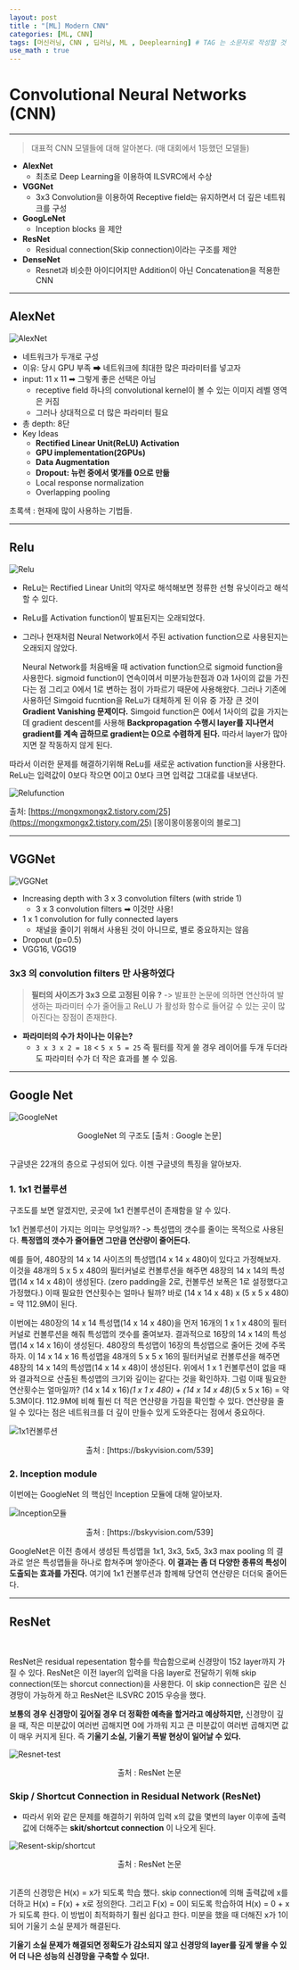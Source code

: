 ```yaml
---
layout: post
title : "[ML] Modern CNN"
categories: [ML, CNN]
tags: [머신러닝, CNN , 딥러닝, ML , Deeplearning] # TAG 는 소문자로 작성할 것
use_math : true
---
```


# **Convolutional Neural Networks (CNN)**

---

> 대표적 CNN 모델들에 대해 알아본다. (매 대회에서 1등했던 모델들)

- **AlexNet**
  - 최초로 Deep Learning을 이용하여 ILSVRC에서 수상
- **VGGNet**
  - 3x3 Convolution을 이용하여 Receptive field는 유지하면서 더 깊은 네트워크를 구성
- **GoogLeNet**
  - Inception blocks 을 제안
- **ResNet**
  - Residual connection(Skip connection)이라는 구조를 제안
- **DenseNet**
  - Resnet과 비슷한 아이디어지만 Addition이 아닌 Concatenation을 적용한 CNN

---

## **AlexNet**

![AlexNet](https://media.vlpt.us/images/twinjuy/post/5f39e865-11a2-4966-a6d7-29e8938e4aa4/Understanding-Alexnet.jpg)

- 네트워크가 두개로 구성
- 이유: 당시 GPU 부족 ➡ 네트워크에 최대한 많은 파라미터를 넣고자
- input: 11 x 11 ➡ 그렇게 좋은 선택은 아님
  - receptive field 하나의 convolutional kernel이 볼 수 있는 이미지 레벨 영역은 커짐
  - 그러나 상대적으로 더 많은 파라미터 필요
- 총 depth: 8단
- Key Ideas
  - <span class="custom_underline_green">**Rectified Linear Unit(ReLU) Activation**</span>
  - <span class="custom_underline_green">**GPU implementation(2GPUs)**</span>
  - <span class="custom_underline_green">**Data Augmentation**</span>
  - <span class="custom_underline_green">**Dropout: 뉴런 중에서 몇개를 0으로 만듦**</span>
  - Local response normalization
  - Overlapping pooling

<span class="custom_underline_green">초록색 : 현재에 많이 사용하는 기법들.</span>

---

## **Relu**

![Relu](https://t1.daumcdn.net/cfile/tistory/26261B4957F21DB42C)

- ReLu는 Rectified Linear Unit의 약자로 해석해보면 정류한 선형 유닛이라고 해석할 수 있다. 
- ReLu를 Activation function이 발표된지는 오래되었다.
- 그러나 현재처럼 Neural Network에서 주된 activation function으로 사용된지는 오래되지 않았다. 


  Neural Network를 처음배울 때 activation function으로 sigmoid function을 사용한다. sigmoid function이 연속이여서 미분가능한점과 0과 1사이의 값을 가진다는 점 그리고 0에서 1로 변하는 점이 가파르기 때문에 사용해왔다. 그러나 기존에 사용하던 Simgoid fucntion을 ReLu가 대체하게 된 이유 중 가장 큰 것이 <span class="custom_underline">**Gradient Vanishing 문제이다.**</span> Simgoid function은 0에서 1사이의 값을 가지는데 gradient descent를 사용해 <span class="custom_underline">**Backpropagation 수행시 layer를 지나면서 gradient를 계속 곱하므로 gradient는 0으로 수렴하게 된다.**</span> 따라서 layer가 많아지면 잘 작동하지 않게 된다.



따라서 이러한 문제를 해결하기위해 ReLu를 새로운 activation function을 사용한다. ReLu는 입력값이 0보다 작으면 0이고 0보다 크면 입력값 그대로를 내보낸다. 

![Relufunction](https://t1.daumcdn.net/cfile/tistory/246B094F57F226C036)

출처: [https://mongxmongx2.tistory.com/25](https://mongxmongx2.tistory.com/25) [몽이몽이몽몽이의 블로그]

---

## **VGGNet**

![VGGNet](https://miro.medium.com/max/1024/1*hs8Ud3X2LBzf5XMAFTmGGw.jpeg)

- Increasing depth with 3 x 3 convolution filters (with stride 1)
  - 3 x 3 convolution filters ➡ 이것만 사용!
- 1 x 1 convolution for fully connected layers
  - 채널을 줄이기 위해서 사용된 것이 아니므로, 별로 중요하지는 않음
- Dropout (p=0.5)
- VGG16, VGG19

### **3x3 의 convolution filters 만 사용하였다**

>**필터의 사이즈가 3x3 으로 고정된 이유 ?** -> 발표한 논문에 의하면 연산하여 발생하는 파라미터 수가 줄어들고 ReLU 가 활성화 함수로 들어갈 수 있는 곳이 많아진다는 장점이 존재한다.

- <span class="custom_underline_green">**파라미터의 수가 차이나는 이유는?**</span>
  - `3 x 3 x 2 = 18`  <  `5 x 5 = 25` 즉 필터를 작게 쓸 경우 레이어를 두개 두더라도 파라미터 수가 더 작은 효과를 볼 수 있음.

---

## **Google Net**

![GoogleNet](https://img1.daumcdn.net/thumb/R1280x0/?scode=mtistory2&fname=https%3A%2F%2Fblog.kakaocdn.net%2Fdn%2FIq9NO%2FbtqyPWk5PBX%2FK2JicGjIjj5w0eFIbhx4bK%2Fimg.png "출처 : Google 논문")
<center>GoogleNet 의 구조도 [출처 : Google 논문]</center>


<br>


구글넷은 22개의 층으로 구성되어 있다. 이젠 구글넷의 특징을 알아보자.

### **1. 1x1 컨볼루션**

구조도를 보면 알겠지만, 곳곳에 1x1 컨볼루션이 존재함을 알 수 있다.

1x1 컨볼루션이 가지는 의미는 무엇일까? -> 특성맵의 갯수를 줄이는 목적으로 사용된다. <span class="custom_underline">**특정맵의 갯수가 줄어들면 그만큼 연산량이 줄어든다.**</span>

예를 들어, 480장의 14 x 14 사이즈의 특성맵(14 x 14 x 480)이 있다고 가정해보자. 이것을 48개의 5 x 5 x 480의 필터커널로 컨볼루션을 해주면 48장의 14 x 14의 특성맵(14 x 14 x 48)이 생성된다. (zero padding을 2로, 컨볼루션 보폭은 1로 설정했다고 가정했다.) 이때 필요한 연산횟수는 얼마나 될까? 바로 (14 x 14 x 48) x (5 x 5 x 480) = 약 112.9M이 된다. 

 

이번에는 480장의 14 x 14 특성맵(14 x 14 x 480)을 먼저 16개의 1 x 1 x 480의 필터커널로 컨볼루션을 해줘 특성맵의 갯수를 줄여보자. 결과적으로 16장의 14 x 14의 특성맵(14 x 14 x 16)이 생성된다. 480장의 특성맵이 16장의 특성맵으로 줄어든 것에 주목하자. 이 14 x 14 x 16 특성맵을 48개의 5 x 5 x 16의 필터커널로 컨볼루션을 해주면 48장의 14 x 14의 특성맵(14 x 14 x 48)이 생성된다. 위에서 1 x 1 컨볼루션이 없을 때와 결과적으로 산출된 특성맵의 크기와 깊이는 같다는 것을 확인하자. 그럼 이때 필요한 연산횟수는 얼마일까? (14 x 14 x 16)*(1 x 1 x 480) + (14 x 14 x 48)*(5 x 5 x 16) = 약 5.3M이다. 112.9M에 비해 훨씬 더 적은 연산량을 가짐을 확인할 수 있다. 연산량을 줄일 수 있다는 점은 네트워크를 더 깊이 만들수 있게 도와준다는 점에서 중요하다. 

 ![1x1컨볼루션](https://img1.daumcdn.net/thumb/R1280x0/?scode=mtistory2&fname=https%3A%2F%2Fblog.kakaocdn.net%2Fdn%2Fbt4AxN%2FbtqyQ6NHO6u%2FezqfgBmWfkN5N2C49icbR1%2Fimg.png)
 <center>출처 : [https://bskyvision.com/539] </center>

### **2. Inception module**

이번에는 GoogleNet 의 핵심인 Inception 모듈에 대해 알아보자. 

![Inception모듈](https://img1.daumcdn.net/thumb/R1280x0/?scode=mtistory2&fname=https%3A%2F%2Fblog.kakaocdn.net%2Fdn%2F14Um2%2FbtqyQ5nKlEA%2FhjSsZaYiBukseySytXWFCK%2Fimg.png)
<center>출처 : [https://bskyvision.com/539]</center>

GoogleNet은 이전 층에서 생성된 특성맵을 1x1, 3x3, 5x5, 3x3 max pooling 의 결과로 얻은 특성맵들을 하나로 합쳐주며 쌓아준다. <span class="custom_underline">**이 결과는 좀 더 다양한 종류의 특성이 도출되는 효과를 가진다.**</span> 여기에 1x1 컨볼루션과 함께해 당연히 연산량은 더더욱 줄어든다.

---

## **ResNet**

<br>

ResNet은 residual repesentation 함수를 학습함으로써 신경망이 152 layer까지 가질 수 있다. ResNet은 이전 layer의 입력을 다음 layer로 전달하기 위해 skip connection(또는 shorcut connection)을 사용한다. 이 skip connection은 깊은 신경망이 가능하게 하고 ResNet은 ILSVRC 2015 우승을 했다.

**보통의 경우 신경망이 깊어질 경우 더 정확한 예측을 할거라고 예상하지만,** 신경망이 깊을 때, 작은 미분값이 여러번 곱해지면 0에 가까워 지고 큰 미분값이 여러번 곱해지면 값이 매우 커지게 된다. 즉 <span class="custom_underline">**기울기 소실, 기울기 폭발 현상이 일어날 수 있다.**</span>

![Resnet-test](https://img1.daumcdn.net/thumb/R1280x0/?scode=mtistory2&fname=https%3A%2F%2Fblog.kakaocdn.net%2Fdn%2Fcyb9pL%2FbtqYur1rFVH%2FatPKJaR6i5xGgz9V6pek21%2Fimg.png)
<center>출처 : ResNet 논문</center>

### **Skip / Shortcut Connection in Residual Network (ResNet)**

- 따라서 위와 같은 문제를 해결하기 위하여 입력 x의 값을 몇번의 layer 이후에 출력값에 더해주는 <span class="custom_underline">**skit/shortcut connection**</span> 이 나오게 된다.

![Resent-skip/shortcut](https://img1.daumcdn.net/thumb/R1280x0/?scode=mtistory2&fname=https%3A%2F%2Fblog.kakaocdn.net%2Fdn%2Fbmdg7R%2FbtqYDjgD1TR%2Fp6qeoRgyJlJvBjKnTPNB9k%2Fimg.png)
<center>출처 : ResNet 논문</center>

<br>

기존의 신경망은 H(x) = x가 되도록 학습 했다. skip connection에 의해 출력값에 x를 더하고 H(x) = F(x) + x로 정의한다. 그리고 F(x) = 0이 되도록 학습하여 H(x) = 0 + x가 되도록 한다. 이 방법이 최적화하기 훨씬 쉽다고 한다. 미분을 했을 때 더해진 x가 1이 되어 기울기 소실 문제가 해결된다.

**기울기 소실 문제가 해결되면 정확도가 감소되지 않고 신경망의 layer를 깊게 쌓을 수 있어 더 나은 성능의 신경망을 구축할 수 있다!.**



